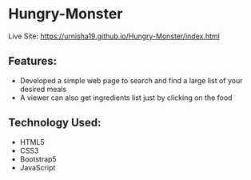 # Hungry-Monster

Live Site: https://urnisha19.github.io/Hungry-Monster/index.html

## Features: 
* Developed a simple web page to search and find a large list of your desired meals
* A viewer can also get ingredients list just by clicking on the food

## Technology Used: 
* HTML5
* CSS3
* Bootstrap5
* JavaScript 